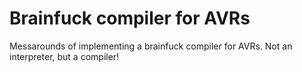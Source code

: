 

Brainfuck compiler for AVRs
===========================

Messarounds of implementing a brainfuck compiler for AVRs. Not an interpreter, but a compiler!
